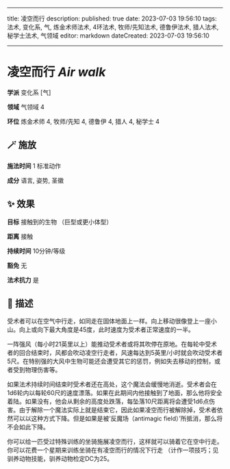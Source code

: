 
---
title: 凌空而行
description: 
published: true
date: 2023-07-03 19:56:10
tags: 法术, 变化系, 气, 炼金术师法术, 4环法术, 牧师/先知法术, 德鲁伊法术, 猎人法术, 秘学士法术, 气领域
editor: markdown
dateCreated: 2023-07-03 19:56:10

---

# **凌空而行** *Air walk*

**学派** 变化系 \[气\] 

**领域** 气领域 4

**环位** 炼金术师 4, 牧师/先知 4, 德鲁伊 4, 猎人 4, 秘学士 4

## 🪄 施放

**施法时间** 1 标准动作

**成分** 语言, 姿势, 圣徽

## ✨ 效果 

**目标** 接触到的生物 （巨型或更小体型） 

**距离** 接触  

**持续时间** 10分钟/等级 

**豁免** 无

**法术抗力** 是

## 📖 描述

受术者可以在空气中行走，如同走在固体地面上一样。向上移动很像登上一座小山。向上或向下最大角度是45度，此时速度为受术者正常速度的一半。

一阵强风（每小时21英里以上）能推动受术者或将其吹停在原地。在每轮中受术者的回合结束时，风都会吹动凌空行走者，风速每达到5英里/小时就会吹动受术者5尺。在特别强的大风中生物可能还会遭受其它的惩罚，例如失去移动的控制，或者受到物理伤害等。

如果法术持续时间结束时受术者还在高处，这个魔法会缓慢地消逝。受术者会在1d6轮内以每轮60尺的速度漂落。如果在此期间内他接触到了地面，那么他将安全着陆。如果没有，他会从剩余的高度处跌落，每坠落10尺距离将会遭受1d6点伤害。由于解除一个魔法实际上就是结束它，因此如果凌空而行被解除掉，受术者依然可以以这种方式下降。但是如果是被‘反魔场（antimagic field）’所抵消，那么将不会如此下降。

你可以给一匹受过特殊训练的坐骑施展凌空而行，这样就可以骑着它在空中行走。你可以花费一个星期来训练坐骑在有凌空而行的情况下行走 （计作一项技巧；见驯养动物技能，驯养动物检定DC为25。
    